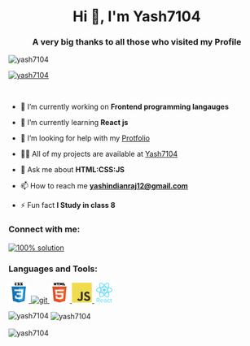 <h1 align="center">Hi 👋, I'm Yash7104</h1>
<h3 align="center">A very big thanks to all those who visited my Profile</h3>

<p align="left"> <img src="https://komarev.com/ghpvc/?username=yash7104&label=Profile%20views&color=0e75b6&style=flat" alt="yash7104" /> </p>

<p align="left"> <a href="https://github.com/ryo-ma/github-profile-trophy"><img src="https://github-profile-trophy.vercel.app/?username=yash7104" alt="yash7104" /></a> </p>

<p align="left"> <a href="https://twitter.com/" target="blank"><img src="https://img.shields.io/twitter/follow/?logo=twitter&style=for-the-badge" alt="" /></a> </p>

- 🔭 I’m currently working on **Frontend programming langauges**

- 🌱 I’m currently learning **React js**

- 🤝 I’m looking for help with my [Protfolio](https://github.com/Yash7104/Protfolio.git)

- 👨‍💻 All of my projects are available at [Yash7104](Yash7104)

- 💬 Ask me about **HTML:CSS:JS**

- 📫 How to reach me **yashindianraj12@gmail.com**

- ⚡ Fun fact **I Study in class 8**

<h3 align="left">Connect with me:</h3>
<p align="left">
<a href="https://www.youtube.com/c/100% solution" target="blank"><img align="center" src="https://raw.githubusercontent.com/rahuldkjain/github-profile-readme-generator/master/src/images/icons/Social/youtube.svg" alt="100% solution" height="30" width="40" /></a>
</p>

<h3 align="left">Languages and Tools:</h3>
<p align="left"> <a href="https://www.w3schools.com/css/" target="_blank" rel="noreferrer"> <img src="https://raw.githubusercontent.com/devicons/devicon/master/icons/css3/css3-original-wordmark.svg" alt="css3" width="40" height="40"/> </a> <a href="https://git-scm.com/" target="_blank" rel="noreferrer"> <img src="https://www.vectorlogo.zone/logos/git-scm/git-scm-icon.svg" alt="git" width="40" height="40"/> </a> <a href="https://www.w3.org/html/" target="_blank" rel="noreferrer"> <img src="https://raw.githubusercontent.com/devicons/devicon/master/icons/html5/html5-original-wordmark.svg" alt="html5" width="40" height="40"/> </a> <a href="https://developer.mozilla.org/en-US/docs/Web/JavaScript" target="_blank" rel="noreferrer"> <img src="https://raw.githubusercontent.com/devicons/devicon/master/icons/javascript/javascript-original.svg" alt="javascript" width="40" height="40"/> </a> <a href="https://reactjs.org/" target="_blank" rel="noreferrer"> <img src="https://raw.githubusercontent.com/devicons/devicon/master/icons/react/react-original-wordmark.svg" alt="react" width="40" height="40"/> </a> </p>


<p><img align="left" src="https://github-readme-stats.vercel.app/api/top-langs?username=yash7104&show_icons=true&locale=en&layout=compact" alt="yash7104" /></p>

<p>&nbsp;<img align="center" src="https://github-readme-stats.vercel.app/api?username=yash7104&show_icons=true&locale=en" alt="yash7104" /></p>

<p><img align="center" src="https://github-readme-streak-stats.herokuapp.com/?user=yash7104&" alt="yash7104" /></p>



<!---
Yash/Yash7104 is a ✨ special ✨ repository because its `README.md` (this file) appears on my GitHub profile.
--->
